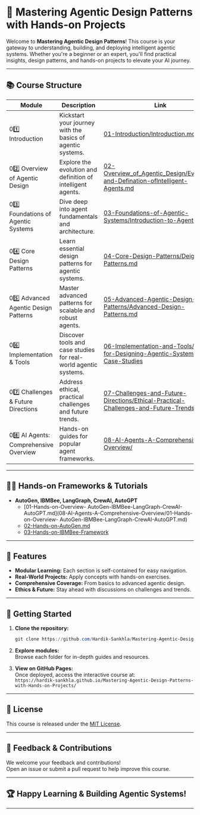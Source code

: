 # 🚀 Mastering Agentic Design Patterns with Hands-on Projects

Welcome to **Mastering Agentic Design Patterns**! This course is your gateway to understanding, building, and deploying intelligent agentic systems. Whether you're a beginner or an expert, you'll find practical insights, design patterns, and hands-on projects to elevate your AI journey.

---

## 📚 Course Structure

| Module | Description | Link |
|--------|-------------|------|
| 01️⃣ Introduction | Kickstart your journey with the basics of agentic systems. | [01-Introduction/Introduction.md](01-Introduction/Introduction.md) |
| 02️⃣ Overview of Agentic Design | Explore the evolution and definition of intelligent agents. | [02-Overview_of_Agentic_Design/Evolution-and-Defination-ofIntelligent-Agents.md](02-Overview_of_Agentic_Design/Evolution-and-Defination-ofIntelligent-Agents.md) |
| 03️⃣ Foundations of Agentic Systems | Dive deep into agent fundamentals and architecture. | [03-Foundations-of-Agentic-Systems/Introduction-to-Agents.md](03-Foundations-of-Agentic-Systems/Introduction-to-Agents.md) |
| 04️⃣ Core Design Patterns | Learn essential design patterns for agentic systems. | [04-Core-Design-Patterns/Deign-Patterns.md](04-Core-Design-Patterns/Deign-Patterns.md) |
| 05️⃣ Advanced Agentic Design Patterns | Master advanced patterns for scalable and robust agents. | [05-Advanced-Agentic-Design-Patterns/Advanced-Design-Patterns.md](05-Advanced-Agentic-Design-Patterns/Advanced-Design-Patterns.md) |
| 06️⃣ Implementation & Tools | Discover tools and case studies for real-world agentic systems. | [06-Implementation-and-Tools/Tools-for-Designing-Agentic-Systems-and-Case-Studies](06-Implementation-and-Tools/Tools-for-Designing-Agentic-Systems-and-Case-Studies) |
| 07️⃣ Challenges & Future Directions | Address ethical, practical challenges and future trends. | [07-Challenges-and-Future-Directions/Ethical-Practical-Challenges-and-Future-Trends](07-Challenges-and-Future-Directions/Ethical-Practical-Challenges-and-Future-Trends) |
| 08️⃣ AI Agents: Comprehensive Overview | Hands-on guides for popular agent frameworks. | [08-AI-Agents-A-Comprehensive-Overview/](08-AI-Agents-A-Comprehensive-Overview/) |

---

## 🧑‍💻 Hands-on Frameworks & Tutorials

- **AutoGen, IBMBee, LangGraph, CrewAI, AutoGPT**  
  - [01-Hands-on-Overview- AutoGen-IBMBee-LangGraph-CrewAI-AutoGPT.md](08-AI-Agents-A-Comprehensive-Overview/01-Hands-on-Overview- AutoGen-IBMBee-LangGraph-CrewAI-AutoGPT.md)
  - [02-Hands-on-AutoGen.md](08-AI-Agents-A-Comprehensive-Overview/02-Hands-on-AutoGen.md)
  - [03-Hands-on-IBMBee-Framework](08-AI-Agents-A-Comprehensive-Overview/03-Hands-on-IBMBee-Framework)

---

## 🌟 Features

- **Modular Learning:** Each section is self-contained for easy navigation.
- **Real-World Projects:** Apply concepts with hands-on exercises.
- **Comprehensive Coverage:** From basics to advanced agentic design.
- **Ethics & Future:** Stay ahead with discussions on challenges and trends.

---

## 🏁 Getting Started

1. **Clone the repository:**
   ```powershell
   git clone https://github.com/Hardik-Sankhla/Mastering-Agentic-Design-Patterns-with-Hands-on-Projects.git
   ```
2. **Explore modules:**  
   Browse each folder for in-depth guides and resources.

3. **View on GitHub Pages:**  
   Once deployed, access the interactive course at:  
   `https://hardik-sankhla.github.io/Mastering-Agentic-Design-Patterns-with-Hands-on-Projects/`

---

## 📖 License

This course is released under the [MIT License](LICENSE).

---

## 💬 Feedback & Contributions

We welcome your feedback and contributions!  
Open an issue or submit a pull request to help improve this course.

---

## 🏆 Happy Learning & Building Agentic Systems!

---
